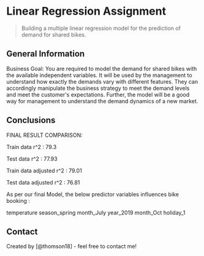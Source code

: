 # Linear Regression Assignment
> Building a multiple linear regression model for the prediction of demand for shared bikes.



## General Information
Business Goal:
You are required to model the demand for shared bikes with the available independent variables. It will be used by the management to understand how exactly the demands vary with different features. They can accordingly manipulate the business strategy to meet the demand levels and meet the customer's expectations. Further, the model will be a good way for management to understand the demand dynamics of a new market. 


## Conclusions

FINAL RESULT COMPARISON:

Train data r^2 : 79.3

Test data r^2 : 77.93

Train data adjusted r^2 : 79.01

Test data adjusted r^2 : 76.81

As per our final Model, the below predictor variables influences bike booking :

temperature
season_spring
month_July
year_2019
month_Oct
holiday_1


## Contact
Created by [@thomson18] - feel free to contact me!

